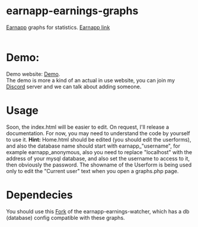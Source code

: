# earnapp-earnings-graphs
<a href="https://earnapp.com/i/6fnma8w">Earnapp</a> graphs for statistics.
<a href="https://earnapp.com/i/6fnma8w">Earnapp link</a>
<br>
<br>
<h1>Demo:</h1>
Demo website: <a href="https://stats.anonymousgca.eu/stats/index.html">Demo</a>.
<br>
The demo is more a kind of an actual in use website, you can join my <a href="https://discord.gg/RSp2CSuMny">Discord</a> server and we can talk about adding someone.
<h1>Usage</h1>
Soon, the index.html will be easier to edit.
On request, I'll release a documentation.
For now, you may need to understand the code by yourself to use it.
<b>Hint:</b> Home.html should be edited (you should edit the userforms), and also the database name should start with earnapp_"username", for example earnapp_anonymous, also you need to replace "localhost" with the address of your mysql database, and also set the username to access to it, then obviously the password. The showname of the Userform is being used only to edit the "Current user" text when you open a graphs.php page.

<h1>Dependecies</h1>
You should use this <a href="https://github.com/GABRYCA/earnapp-earnings-watcher">Fork</a> of the earnapp-earnings-watcher, which has a db (database) config compatible with these graphs.
